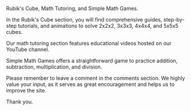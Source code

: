 
Rubik's Cube, Math Tutoring, and Simple Math Games.

In the Rubik's Cube section, you will find comprehensive guides, step-by-step tutorials, and animations to solve 2x2x2, 3x3x3, 4x4x4, and 5x5x5 cubes.

Our math tutoring section features educational videos hosted on our YouTube channel.

Simple Math Games offers a straightforward game to practice addition, subtraction, multiplication, and division.

Please remember to leave a comment in the comments section. We highly value your input, as it serves as great encouragement and helps us to improve the site.

Thank you.
